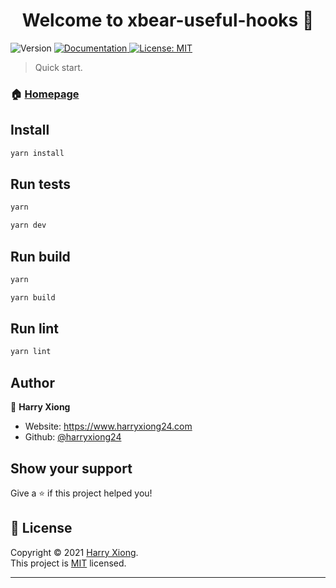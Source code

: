 <h1 align="center">Welcome to xbear-useful-hooks 👋</h1>
<p>
  <img alt="Version" src="https://img.shields.io/badge/version-1.0.0-blue.svg?cacheSeconds=2592000" />
  <a href="https://github.com/HarryXiong24/xbear-useful-hooks/README.md" target="_blank">
    <img alt="Documentation" src="https://img.shields.io/badge/documentation-yes-brightgreen.svg" />
  </a>
  <a href="https://github.com/HarryXiong24/xbear-useful-hooks/MIT" target="_blank">
    <img alt="License: MIT" src="https://img.shields.io/badge/License-MIT-yellow.svg" />
  </a>
</p>

> Quick start.

### 🏠 [Homepage](https://github.com/HarryXiong24/Xbear-useful-hooks)

## Install

```sh
yarn install
```

## Run tests

```sh
yarn

yarn dev
```

## Run build

```sh
yarn

yarn build
```

## Run lint

```sh
yarn lint
```

## Author

👤 **Harry Xiong**

- Website: <https://www.harryxiong24.com>
- Github: [@harryxiong24](https://github.com/harryxiong24)

## Show your support

Give a ⭐️ if this project helped you!

## 📝 License

Copyright © 2021 [Harry Xiong](https://github.com/harryxiong24).<br />
This project is [MIT](https://github.com/HarryXiong24/Xbear-useful-hooks/blob/master/LICENSE) licensed.

---
